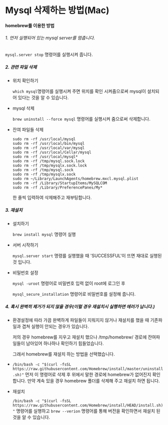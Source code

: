 # Mysql 삭제하는 방법(Mac)

#### homebrew를 이용한 방법

###### 1. 먼저 실행되어 있는 mysql server를 멈춥니다.

`mysql.server stop` 명령어를 실행시켜 줍니다.

##### 2. 관련 파일 삭제

- 위치 확인하기

  `which mysql`명령어를 실행시켜 주면 위치를 확인 시켜줌으로써 mysql이 설치되어 있다는 것을 알 수 있습니다.

- mysql 삭제

  `brew uninstall --force mysql`  명령어를 실행시켜 줌으로써 삭제합니다.
  
- 잔여 파일들 삭제

  ```mysql
  sudo rm -rf /usr/local/mysql
  sudo rm -rf /usr/local/bin/mysql
  sudo rm -rf /usr/local/var/mysql
  sudo rm -rf /usr/local/Cellar/mysql
  sudo rm -rf /usr/local/mysql*
  sudo rm -rf /tmp/mysql.sock.lock
  sudo rm -rf /tmp/mysqlx.sock.lock
  sudo rm -rf /tmp/mysql.sock
  sudo rm -rf /tmp/mysqlx.sock
  sudo rm ~/Library/LaunchAgents/homebrew.mxcl.mysql.plist
  sudo rm -rf /Library/StartupItems/MySQLCOM
  sudo rm -rf /Library/PreferencePanes/My*
  ```

  한 줄씩 입력하여 삭제해주고 재부팅합니다.

##### 3. 재설치

- 설치하기

  `brew install mysql` 명령어 실행

- 서버 시작하기

  `mysql.server start` 명령를 실행했을 때 'SUCCESSFUL'이 뜨면 재대로 실행된 것 입니다.

- 비밀번호 설정

  `mysql -uroot` 명령어로 비밀번호 입력 없이 root에 로그인 후

  `mysql_secure_installation` 명령어로 비밀번호를 설정해 줍니다.

##### 4. 혹시 완벽히 제거가 되지 않을 경우(이럴 경우 재설치시 실행하면 에러가 납니다.)

- 환경설정에 따라 가끔 완벽하게 파일들이 지워지지 않거나 재설치를 했을 때 기존파일과 겹쳐 실행이 안되는 경우가 있습니다.

  저의 경우 homebrew를 지우고 재설치 했으나 /tmp/homebrew/ 경로에 잔여파일들이 남아있어 하나하나 확인하기 힘들었습니다.

  그래서 homebrew를 재설치 하는 방법을 선택했습니다.

- `/bin/bash -c "$(curl -fsSL https://raw.githubusercontent.com/Homebrew/install/master/uninstall.sh)"` 먼저 이 명령어로 삭제 후 위에서 말한 경로에 homebrew가 없어진지 확인합니다. 만약 계속 있을 경우 homebrew 폴더를 삭제해 주고 재설치 하면 됩니다.

- 재설치

  `/bin/bash -c "$(curl -fsSL https://raw.githubusercontent.com/Homebrew/install/HEAD/install.sh)"` 명령어를 실행하고 `brew --verion` 명령어를 통해 버전을 확인하면서 재설치 된 것을 알 수 있습니다.

